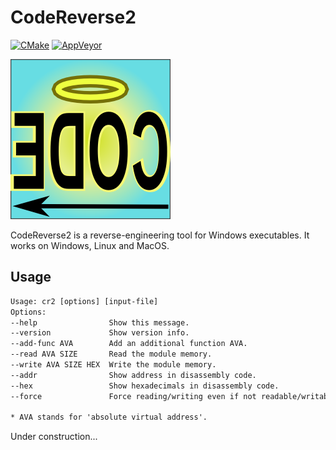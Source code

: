 # CodeReverse2

[![CMake](https://github.com/katahiromz/CodeReverse2/actions/workflows/cmake.yml/badge.svg)](https://github.com/katahiromz/CodeReverse2/actions/workflows/cmake.yml) [![AppVeyor](https://ci.appveyor.com/api/projects/status/edlugu5nm86snvou?svg=true)](https://ci.appveyor.com/project/katahiromz/codereverse2)

![CodeReverse](CodeReverse.png)

CodeReverse2 is a reverse-engineering tool for Windows executables.
It works on Windows, Linux and MacOS.

## Usage

```txt
Usage: cr2 [options] [input-file]
Options:
--help                Show this message.
--version             Show version info.
--add-func AVA        Add an additional function AVA.
--read AVA SIZE       Read the module memory.
--write AVA SIZE HEX  Write the module memory.
--addr                Show address in disassembly code.
--hex                 Show hexadecimals in disassembly code.
--force               Force reading/writing even if not readable/writable.

* AVA stands for 'absolute virtual address'.
```

Under construction...
